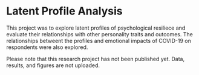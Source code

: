 # Latent Profile Analysis

This project was to explore latent profiles of psychological resiliece and evaluate their relationships with other personality traits and outcomes. The relationships betweent the profiles and emotional impacts of COVID-19 on respondents were also explored.







Please note that this research project has not been published yet. Data, results, and figures are not uploaded.
